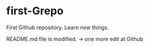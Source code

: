 # first-Grepo
First Github repository. Learn new things.

README.md file is modified. -> one more edit at Github
